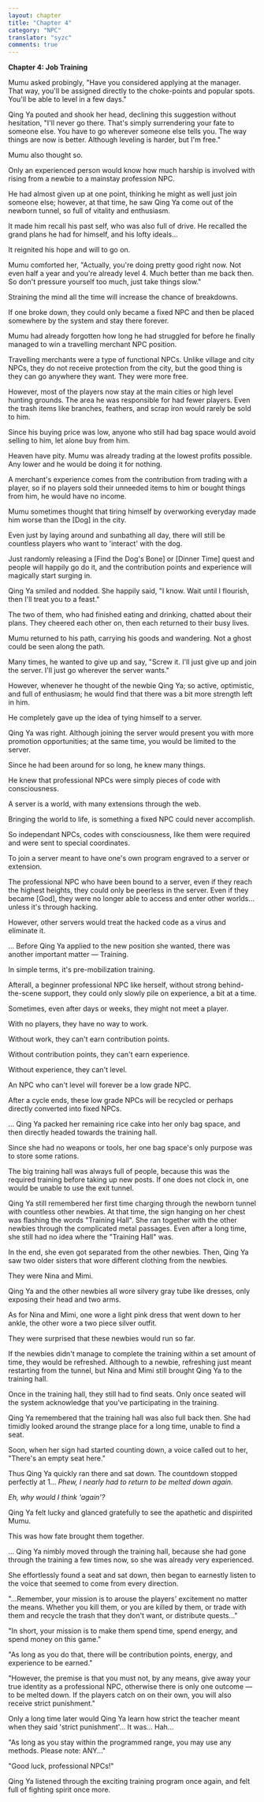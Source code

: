 ```yaml
---
layout: chapter
title: "Chapter 4"
category: "NPC"
translator: "syzc"
comments: true
---
```


**Chapter 4: Job Training**

Mumu asked probingly, "Have you considered applying at the manager. That way, you'll be assigned directly to the choke-points and popular spots. You'll be able to level in a few days."

Qing Ya pouted and shook her head, declining this suggestion without hesitation, "I'll never go there. That's simply surrendering your fate to someone else. You have to go wherever someone else tells you. The way things are now is better. Although leveling is harder, but I'm free."

Mumu also thought so.

Only an experienced person would know how much harship is involved with rising from a newbie to a mainstay profession NPC.

He had almost given up at one point, thinking he might as well just join someone else; however, at that time, he saw Qing Ya come out of the newborn tunnel, so full of vitality and enthusiasm.

It made him recall his past self, who was also full of drive. He recalled the grand plans he had for himself, and his lofty ideals...

It reignited his hope and will to go on.

Mumu comforted her, "Actually, you're doing pretty good right now. Not even half a year and you're already level 4. Much better than me back then. So don't pressure yourself too much, just take things slow."

Straining the mind all the time will increase the chance of breakdowns.

If one broke down, they could only became a fixed NPC and then be placed somewhere by the system and stay there forever.

Mumu had already forgotten how long he had struggled for before he finally managed to win a travelling merchant NPC position.

Travelling merchants were a type of functional NPCs. Unlike village and city NPCs, they do not receive protection from the city, but the good thing is they can go anywhere they want. They were more free.

However, most of the players now stay at the main cities or high level hunting grounds. The area he was responsible for had fewer players. Even the trash items like branches, feathers, and scrap iron would rarely be sold to him.

Since his buying price was low, anyone who still had bag space would avoid selling to him, let alone buy from him.

Heaven have pity. Mumu was already trading at the lowest profits possible. Any lower and he would be doing it for nothing.

A merchant's experience comes from the contribution from trading with a player, so if no players sold their unneeded items to him or bought things from him, he would have no income.

Mumu sometimes thought that tiring himself by overworking everyday made him worse than the [Dog] in the city. 

Even just by laying around and sunbathing all day, there will still be countless players who want to 'interact' with the dog.

Just randomly releasing a [Find the Dog's Bone] or [Dinner Time] quest and people will happily go do it, and the contribution points and experience will magically start surging in.

Qing Ya smiled and nodded. She happily said, "I know. Wait until I flourish, then I'll treat you to a feast."

The two of them, who had finished eating and drinking, chatted about their plans. They cheered each other on, then each returned to their busy lives.

Mumu returned to his path, carrying his goods and wandering. Not a ghost could be seen along the path.

Many times, he wanted to give up and say, "Screw it. I'll just give up and join the server. I'll just go wherever the server wants."

However, whenever he thought of the newbie Qing Ya; so active, optimistic, and full of enthusiasm; he would find that there was a bit more strength left in him.

He completely gave up the idea of tying himself to a server.

Qing Ya was right. Although joining the server would present you with more promotion opportunities; at the same time, you would be limited to the server. 

Since he had been around for so long, he knew many things.

He knew that professional NPCs were simply pieces of code with consciousness.

A server is a world, with many extensions through the web.

Bringing the world to life, is something a fixed NPC could never accomplish.

So independant NPCs, codes with consciousness, like them were required and were sent to special coordinates.

To join a server meant to have one's own program engraved to a server or extension.

The professional NPC who have been bound to a server, even if they reach the highest heights, they could only be peerless in the server. Even if they became [God], they were no longer able to access and enter other worlds... unless it's through hacking.

However, other servers would treat the hacked code as a virus and eliminate it.

... Before Qing Ya applied to the new position she wanted, there was another important matter — Training.

In simple terms, it's pre-mobilization training.

Afterall, a beginner professional NPC like herself, without strong behind-the-scene support, they could only slowly pile on experience, a bit at a time.

Sometimes, even after days or weeks, they might not meet a player.

With no players, they have no way to work.

Without work, they can't earn contribution points.

Without contribution points, they can't earn experience.

Without experience, they can't level.

An NPC who can't level will forever be a low grade NPC.

After a cycle ends, these low grade NPCs will be recycled or perhaps directly converted into fixed NPCs.

... Qing Ya packed her remaining rice cake into her only bag space, and then directly headed towards the training hall.

Since she had no weapons or tools, her one bag space's only purpose was to store some rations.

The big training hall was always full of people, because this was the required training before taking up new posts. If one does not clock in, one would be unable to use the exit tunnel.

Qing Ya still remembered her first time charging through the newborn tunnel with countless other newbies. At that time, the sign hanging on her chest was flashing the words "Training Hall". She ran together with the other newbies through the complicated metal passages. Even after a long time, she still had no idea where the "Training Hall" was.

In the end, she even got separated from the other newbies. Then, Qing Ya saw two older sisters that wore different clothing from the newbies.

They were Nina and Mimi.

Qing Ya and the other newbies all wore silvery gray tube like dresses, only exposing their head and two arms.

As for Nina and Mimi, one wore a light pink dress that went down to her ankle, the other wore a two piece silver outfit.

They were surprised that these newbies would run so far.

If the newbies didn't manage to complete the training within a set amount of time, they would be refreshed. Although to a newbie, refreshing just meant restarting from the tunnel, but Nina and Mimi still brought Qing Ya to the training hall.

Once in the training hall, they still had to find seats. Only once seated will the system acknowledge that you've participating in the training.

Qing Ya remembered that the training hall was also full back then. She had timidly looked around the strange place for a long time, unable to find a seat.

Soon, when her sign had started counting down, a voice called out to her, "There's an empty seat here."

Thus Qing Ya quickly ran there and sat down. The countdown stopped perfectly at 1... *Phew, I nearly had to return to be melted down again.*

*Eh, why would I think 'again'?*

Qing Ya felt lucky and glanced gratefully to see the apathetic and dispirited Mumu.

This was how fate brought them together.

... Qing Ya nimbly moved through the training hall, because she had gone through the training a few times now, so she was already very experienced.

She effortlessly found a seat and sat down, then began to earnestly listen to the voice that seemed to come from every direction.

"...Remember, your mission is to arouse the players' excitement no matter the means. Whether you kill them, or you are killed by them, or trade with them and recycle the trash that they don't want, or distribute quests..."

"In short, your mission is to make them spend time, spend energy, and spend money on this game."

"As long as you do that, there will be contribution points, energy, and experience to be earned."

"However, the premise is that you must not, by any means, give away your true identity as a professional NPC, otherwise there is only one outcome — to be melted down. If the players catch on on their own, you will also receive strict punishment."

Only a long time later would Qing Ya learn how strict the teacher meant when they said 'strict punishment'... It was... Hah...

"As long as you stay within the programmed range, you may use any methods. Please note: ANY..."

"Good luck, professional NPCs!"

Qing Ya listened through the exciting training program once again, and felt full of fighting spirit once more.
